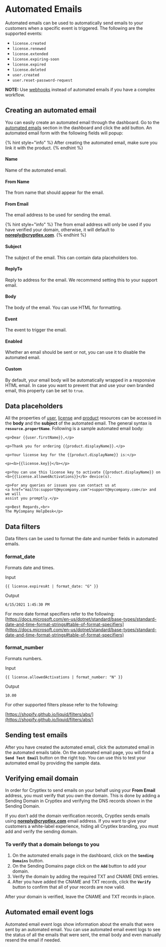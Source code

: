 # Automated Emails

Automated emails can be used to automatically send emails to your customers when a specific event is triggered. The following are the supported events:

* `license.created`
* `license.renewed`
* `license.extended`
* `license.expiring-soon`&#x20;
* `license.expired`
* `license.deleted`
* `user.created`
*   `user.reset-password-request`



**NOTE:** Use [webhooks](webhooks.md) instead of automated emails if you have a complex workflow.

## Creating an automated email

You can easily create an automated email through the dashboard. Go to the [automated emails](https://app.cryptlex.com/automated-emails) section in the dashboard and click the add button. An automated email form with the following fields will popup:&#x20;

{% hint style="info" %}
After creating the automated email, make sure you link it with the product.
{% endhint %}

#### **Name**

Name of the automated email.

#### **From Name**

The from name that should appear for the email.

#### **From Email**

The email address to be used for sending the email.

{% hint style="info" %}
The from email address will only be used if you have verified your domain, otherwise, it will default to **noreply@cryptlex.com**.
{% endhint %}

#### Subject

The subject of the email. This can contain data placeholders too.

#### **ReplyTo**

Reply to address for the email. We recommend setting this to your support email.

#### **Body**

The body of the email. You can use HTML for formatting.

#### **Event**

The event to trigger the email.

#### **Enabled**

Whether an email should be sent or not, you can use it to disable the automated email.

#### **Custom**

By default, your email body will be automatically wrapped in a responsive HTML email. In case you want to prevent that and use your own branded email, this property can be set to `true`.

## Data placeholders

All the properties of [user](https://api.cryptlex.com/v3/docs#operation/get/v3/users/{id}), [license](https://api.cryptlex.com/v3/docs#operation/get/v3/licenses/{id}) and [product](https://api.cryptlex.com/v3/docs#operation/get/v3/products/{id}) resources can be accessed in the **body** and the **subject** of the automated email. The general syntax is **`resource.propertName`**. Following is a sample automated email body:

```markup
<p>Dear {{user.firstName}},</p>

<p>Thank you for ordering {{product.displayName}}.</p>

<p>Your license key for the {{product.displayName}} is:</p> 

<p><b>{{license.key}}</b></p>

<p>You can use this license key to activate {{product.displayName}} on 
<b>{{license.allowedActivations}}</b> device(s).

<p>For any queries or issues you can contact us at 
<a href="mailto:support@mycompany.com">support@mycompany.com</a> and we will 
assist you promptly.</p>

<p>Best Regards,<br>
The MyCompany HelpDesk</p>
```

## Data filters

Data filters can be used to format the date and number fields in automated emails.

### format\_date

Formats date and times.

Input

```
{{ license.expiresAt | format_date: "G" }}
```

Output

```
6/15/2021 1:45:30 PM
```

For more date format specifiers refer to the following: [https://docs.microsoft.com/en-us/dotnet/standard/base-types/standard-date-and-time-format-strings#table-of-format-specifiers](https://docs.microsoft.com/en-us/dotnet/standard/base-types/standard-date-and-time-format-strings#table-of-format-specifiers)

### format\_number

Formats numbers.

Input

```
{{ license.allowedActivations | format_number: "N" }}
```

Output

```
10.00
```

For other supported filters please refer to the following:

[https://shopify.github.io/liquid/filters/abs/](https://shopify.github.io/liquid/filters/abs/)

## Sending test emails

After you have created the automated email, click the automated email in the automated emails table. On the automated email page, you will find a **`Send Test Email`** button on the right top. You can use this to test your automated email by providing the sample data.

## Verifying email domain

In order for Cryptlex to send emails on your behalf using your **From Email** address, you must verify that you own the domain. This is done by adding a Sending Domain in Cryptlex and verifying the  DNS records shown in the Sending Domain.

If you don’t add the domain verification records, Cryptlex sends emails using **noreply@cryptlex.com** email address. If you want to give your customers a white-label experience, hiding all Cryptlex branding, you must add and verify the sending domain.

### **To verify that a domain belongs to you**

1. On the automated emails page in the dashboard, click on the **`Sending Domains`** button.
2. On the Sending Domains page click on the **`Add`** button to add your domain.
3. Verify the domain by adding the required TXT and CNAME DNS entries.&#x20;
4. After you have added the CNAME and TXT records, click the **`Verify`** button to confirm that all of your records are now valid.

After your domain is verified, leave the CNAME and TXT records in place.

## Automated email event logs

Automated email event logs show information about the emails that were sent by an automated email. You can use automated email event logs to see the status of all the emails that were sent, the email body and even manually resend the email if needed.
